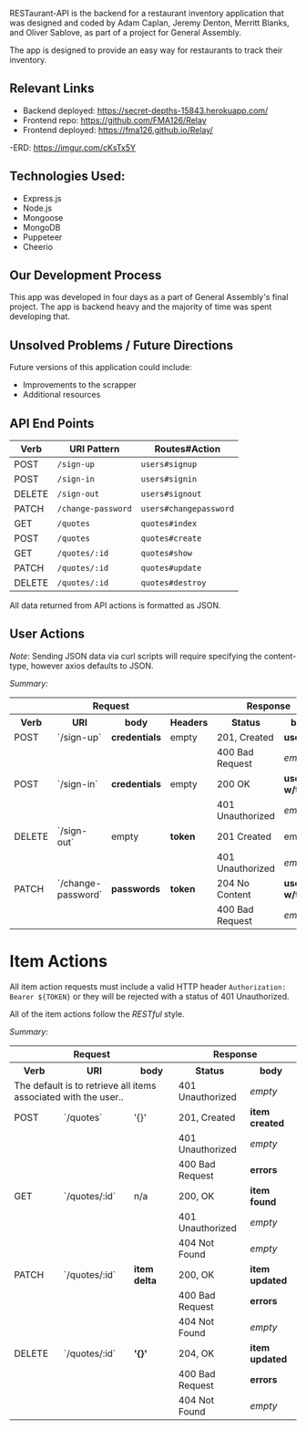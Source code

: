 RESTaurant-API is the backend for a restaurant inventory application that was designed and coded by Adam Caplan, Jeremy Denton, Merritt Blanks, and Oliver Sablove, as part of a project for General Assembly.

The app is designed to provide an easy way for restaurants to track their inventory.

## Relevant Links
- Backend deployed: https://secret-depths-15843.herokuapp.com/
- Frontend repo: https://github.com/FMA126/Relay
- Frontend deployed: https://fma126.github.io/Relay/

-ERD: https://imgur.com/cKsTx5Y

## Technologies Used:
- Express.js
- Node.js
- Mongoose
- MongoDB
- Puppeteer
- Cheerio

## Our Development Process
This app was developed in four days as a part of General Assembly's final project.  The app is backend heavy and the majority of time was spent developing that.

## Unsolved Problems / Future Directions
Future versions of this application could include:

- Improvements to the scrapper
- Additional resources

## API End Points

| Verb   | URI Pattern               | Routes#Action |
|--------|---------------------------|-------------------------|
| POST   | `/sign-up`                | `users#signup`          |
| POST   | `/sign-in`                | `users#signin`          |
| DELETE | `/sign-out`               | `users#signout`         |
| PATCH  | `/change-password`        | `users#changepassword`  |
| GET    | `/quotes`                 | `quotes#index`            |
| POST   | `/quotes`                 | `quotes#create`           |
| GET    | `/quotes/:id`             | `quotes#show`            |
| PATCH  | `/quotes/:id`             | `quotes#update`          |
| DELETE | `/quotes/:id`             | `quotes#destroy`         |

All data returned from API actions is formatted as JSON.

## User Actions

_Note_: Sending JSON data via curl scripts will require specifying the content-
type, however axios defaults to JSON.

*Summary:*

<table>
<tr>
  <th colspan="4">Request</th>
  <th colspan="2">Response</th>
</tr>
<tr>
  <th>Verb</th>
  <th>URI</th>
  <th>body</th>
  <th>Headers</th>
  <th>Status</th>
  <th>body</th>
</tr>
<tr>
<td>POST</td>
<td>`/sign-up`</td>
<td><strong>credentials</strong></td>
<td>empty</td>
<td>201, Created</td>
<td><strong>user</strong></td>
</tr>
<tr>
  <td colspan="4"></td>
  <td>400 Bad Request</td>
  <td><em>empty</em></td>
</tr>
<tr>
<td>POST</td>
<td>`/sign-in`</td>
<td><strong>credentials</strong></td>
<td>empty</td>
<td>200 OK</td>
<td><strong>user w/token</strong></td>
</tr>
<tr>
  <td colspan="4"></td>
  <td>401 Unauthorized</td>
  <td><em>empty</em></td>
</tr>
<tr>
<td>DELETE</td>
<td>`/sign-out`</td>
<td>empty</td>
<td><strong>token</strong></td>
<td>201 Created</td>
<td>empty</td>
</tr>
<tr>
  <td colspan="4"></td>
  <td>401 Unauthorized</td>
  <td><em>empty</em></td>
</tr>
<tr>
<td>PATCH</td>
<td>`/change-password`</td>
<td><strong>passwords</strong></td>
<td><strong>token</strong></td>
<td>204 No Content</td>
<td><strong>user w/token</strong></td>
</tr>
<tr>
  <td colspan="4"></td>
  <td>400 Bad Request</td>
  <td><em>empty</em></td>
</tr>
</table>

# Item Actions

All item action requests must include a valid HTTP header `Authorization: Bearer ${TOKEN}` or they will be rejected with a status of 401 Unauthorized.

All of the item actions follow the *RESTful* style.

*Summary:*

<table>
<tr>
  <th colspan="3">Request</th>
  <th colspan="2">Response</th>
</tr>
<tr>
  <th>Verb</th>
  <th>URI</th>
  <th>body</th>
  <th>Status</th>
  <th>body</th>
</tr>
<tr>
  <td colspan="3">
  The default is to retrieve all items associated with the user..
  </td>
  <td>401 Unauthorized</td>
  <td><em>empty</em></td>
</tr>
<tr>
<td>POST</td>
<td>`/quotes`</td>
<td>'{}'</td>
<td>201, Created</td>
<td><strong>item created</strong></td>
</tr>
<tr>
  <td colspan="3">
  </td>
  <td>401 Unauthorized</td>
  <td><em>empty</em></td>
</tr>
<tr>
  <td colspan="3">
  </td>
  <td>400 Bad Request</td>
  <td><strong>errors</strong></td>
</tr>
<tr>
<td>GET</td>
<td>`/quotes/:id`</td>
<td>n/a</td>
<td>200, OK</td>
<td><strong>item found</strong</td>
</tr>
<tr>
  <td colspan="3">
  </td>
  <td>401 Unauthorized</td>
  <td><em>empty</em></td>
</tr>
<tr>
  <td colspan="3">
  </td>
  <td>404 Not Found</td>
  <td><em>empty</em></td>
</tr>
<tr>
<td>PATCH</td>
<td>`/quotes/:id`</td>
<td><strong>item delta</strong></td>
<td>200, OK</td>
<td><strong>item updated</strong></td>
</tr>
<tr>
  <td colspan="3"></td>
  <td>400 Bad Request</td>
  <td><strong>errors</strong></td>
</tr>
<tr>
  <td colspan="3"></td>
  <td>404 Not Found</td>
  <td><em>empty</em></td>
</tr>
<tr>
<td>DELETE</td>
<td>`/quotes/:id`</td>
<td><strong>'{}'</strong></td>
<td>204, OK</td>
<td><strong>item updated</strong></td>
</tr>
<tr>
  <td colspan="3"></td>
  <td>400 Bad Request</td>
  <td><strong>errors</strong></td>
</tr>
<tr>
  <td colspan="3"></td>
  <td>404 Not Found</td>
  <td><em>empty</em></td>
</tr>
</table>
